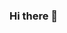 ### Hi there 👋

<!--
**biancaraedler/biancaraedler** is a ✨ _special_ ✨ repository because its `README.md` (this file) appears on your GitHub profile.

Here are some ideas to get you started:

- 🔭 I’m currently working on my first steps to be a Frontend Developer at Coding Bootcamps Europe :muscle:
- 🌱 I’m currently learning to cunstruct my Github profile 
- 👯 I’m looking to collaborate on ...
- 🤔 I’m looking for help with ...
- 💬 Ask me about ...
- 📫 How to reach me: :e-mail: raedler.bianca@gmail.com
- 😄 Pronouns: she, her, 
- ⚡ Fun fact: I love a goog cup of coffee :coffee: and Horses :horse:
-->
